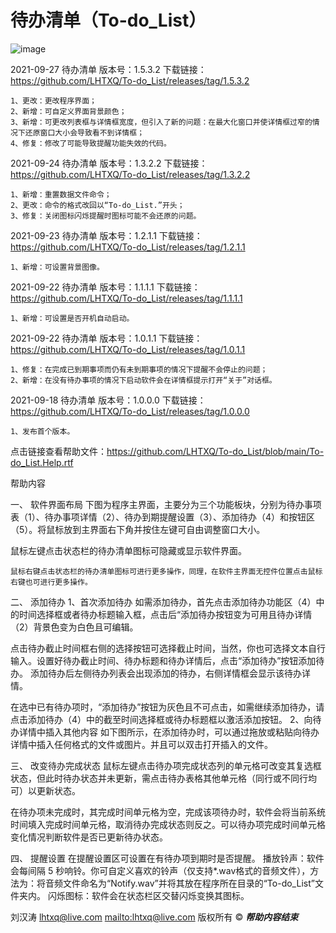 # 待办清单（To-do_List）


![image](https://user-images.githubusercontent.com/38943319/134846226-451d124f-5c86-42a7-8620-34a9a307e51a.png)



2021-09-27 待办清单 版本号：1.5.3.2  下载链接：https://github.com/LHTXQ/To-do_List/releases/tag/1.5.3.2

	1、更改：更改程序界面；
	2、新增：可自定义界面背景颜色；
	3、新增：可更改列表框与详情框宽度，但引入了新的问题：在最大化窗口并使详情框过窄的情况下还原窗口大小会导致看不到详情框；
	4、修复：修改了可能导致提醒功能失效的代码。



2021-09-24 待办清单 版本号：1.3.2.2  下载链接：https://github.com/LHTXQ/To-do_List/releases/tag/1.3.2.2

	1、新增：重置数据文件命令；
	2、更改：命令的格式改回以“To-do_List.”开头；
	3、修复：关闭图标闪烁提醒时图标可能不会还原的问题。



2021-09-23 待办清单 版本号：1.2.1.1 下载链接：https://github.com/LHTXQ/To-do_List/releases/tag/1.2.1.1

	1、新增：可设置背景图像。
	
	

2021-09-22 待办清单 版本号：1.1.1.1 下载链接：https://github.com/LHTXQ/To-do_List/releases/tag/1.1.1.1

	1、新增：可设置是否开机自动启动。
	
	

2021-09-22 待办清单 版本号：1.0.1.1 下载链接：https://github.com/LHTXQ/To-do_List/releases/tag/1.0.1.1

	1、修复：在完成已到期事项而仍有未到期事项的情况下提醒不会停止的问题；
	2、新增：在没有待办事项的情况下启动软件会在详情框提示打开“关于”对话框。



2021-09-18 待办清单 版本号：1.0.0.0 下载链接：https://github.com/LHTXQ/To-do_List/releases/tag/1.0.0.0

	1、发布首个版本。



点击链接查看帮助文件：https://github.com/LHTXQ/To-do_List/blob/main/To-do_List.Help.rtf



帮助内容

一、	软件界面布局
下图为程序主界面，主要分为三个功能板块，分别为待办事项表（1）、待办事项详情（2）、待办到期提醒设置（3）、添加待办（4）和按钮区（5）。将鼠标放到主界面右下角并按住左键可自由调整窗口大小。
 
鼠标左键点击状态栏的待办清单图标可隐藏或显示软件界面。
 
	鼠标右键点击状态栏的待办清单图标可进行更多操作，同理，在软件主界面无控件位置点击鼠标右键也可进行更多操作。
 
二、	添加待办
1、首次添加待办
如需添加待办，首先点击添加待办功能区（4）中的时间选择框或者待办标题输入框，点击后“添加待办按钮变为可用且待办详情（2）背景色变为白色且可编辑。
 
 
点击待办截止时间框右侧的选择按钮可选择截止时间，当然，你也可选择文本自行输入。设置好待办截止时间、待办标题和待办详情后，点击“添加待办”按钮添加待办。
添加待办后左侧待办列表会出现添加的待办，右侧详情框会显示该待办详情。
 
在选中已有待办项时，“添加待办”按钮为灰色且不可点击，如需继续添加待办，请点击添加待办（4）中的截至时间选择框或待办标题框以激活添加按钮。
	2、向待办详情中插入其他内容
如下图所示，在添加待办时，可以通过拖放或粘贴向待办详情中插入任何格式的文件或图片。并且可以双击打开插入的文件。
 
三、	改变待办完成状态
鼠标左键点击待办项完成状态列的单元格可改变其复选框状态，但此时待办状态并未更新，需点击待办表格其他单元格（同行或不同行均可）以更新状态。
 
在待办项未完成时，其完成时间单元格为空，完成该项待办时，软件会将当前系统时间填入完成时间单元格，取消待办完成状态则反之。可以待办项完成时间单元格变化情况判断软件是否已更新待办状态。
 
四、	提醒设置
在提醒设置区可设置在有待办项到期时是否提醒。
	播放铃声：软件会每间隔 5 秒响铃。你可自定义喜欢的铃声（仅支持*.wav格式的音频文件），方法为：将音频文件命名为“Notify.wav”并将其放在程序所在目录的“To-do_List”文件夹内。
	闪烁图标：软件会在状态栏区交替闪烁变换其图标。
 




刘汉涛 lhtxq@live.com <mailto:lhtxq@live.com> 版权所有 ©
*************************************帮助内容结束*************************************
